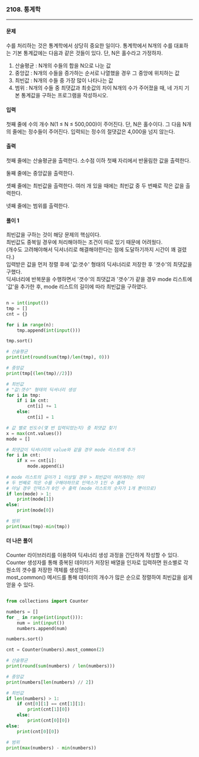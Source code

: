 ### 2108. 통계학 ###

<hr>

#### 문제 ####
수를 처리하는 것은 통계학에서 상당히 중요한 일이다. 통계학에서 N개의 수를 대표하는 기본 통계값에는 다음과 같은 것들이 있다. 단, N은 홀수라고 가정하자.

1. 산술평균 : N개의 수들의 합을 N으로 나눈 값
2. 중앙값 : N개의 수들을 증가하는 순서로 나열했을 경우 그 중앙에 위치하는 값
3. 최빈값 : N개의 수들 중 가장 많이 나타나는 값
4. 범위 : N개의 수들 중 최댓값과 최솟값의 차이
N개의 수가 주어졌을 때, 네 가지 기본 통계값을 구하는 프로그램을 작성하시오.

#### 입력 ####
첫째 줄에 수의 개수 N(1 ≤ N ≤ 500,000)이 주어진다. 단, N은 홀수이다. 그 다음 N개의 줄에는 정수들이 주어진다. 입력되는 정수의 절댓값은 4,000을 넘지 않는다.

#### 출력 ####
첫째 줄에는 산술평균을 출력한다. 소수점 이하 첫째 자리에서 반올림한 값을 출력한다.

둘째 줄에는 중앙값을 출력한다.

셋째 줄에는 최빈값을 출력한다. 여러 개 있을 때에는 최빈값 중 두 번째로 작은 값을 출력한다.

넷째 줄에는 범위를 출력한다.

#### 풀이 1 ####
최빈값을 구하는 것이 해당 문제의 핵심이다. <br>
최빈값도 중복일 경우에 처리해야하는 조건이 따로 있기 때문에 어려웠다. <br>
(개수도 고려해야해서 딕셔너리로 해결해야한다는 점에 도달하기까지 시간이 꽤 걸렸다.) <br>
입력받은 값을 먼저 정렬 후에 '값:갯수' 형태의 딕셔너리로 저장한 후 '갯수'의 최댓값을 구했다. <br>
딕셔너리에 반복문을 수행하면서 '갯수'의 최댓값과 '갯수'가 같을 경우 mode 리스트에 '값'을 추가한 후, mode 리스트의 길이에 따라 최빈값을 구하였다.

```py

n = int(input())
tmp = []
cnt = {}

for i in range(n):
    tmp.append(int(input()))

tmp.sort()

# 산술평균
print(int(round(sum(tmp)/len(tmp), 0)))

# 중앙값
print(tmp[(len(tmp)//2)])

# 최빈값
# "값:갯수" 형태의 딕셔너리 생성
for i in tmp:
    if i in cnt:
        cnt[i] += 1
    else:
        cnt[i] = 1

# 값 별로 빈도수(몇 번 입력되었는지) 중 최댓값 찾기
x = max(cnt.values())
mode = []

# 최댓값이 딕셔너리의 value와 같을 경우 mode 리스트에 추가
for i in cnt:
    if x == cnt[i]:
        mode.append(i)
    
# mode 리스트의 길이가 1 이상일 경우 > 최빈값이 여러개라는 의미
# 두 번째로 작은 수를 구해야하므로 인덱스가 1인 수 출력
# 아닐 경우 인덱스가 0인 수 출력 (mode 리스트의 숫자가 1개 뿐이므로)
if len(mode) > 1:
    print(mode[1])
else:
    print(mode[0])

# 범위
print(max(tmp)-min(tmp))

```

#### 더 나은 풀이 ####
Counter 라이브러리를 이용하여 딕셔너리 생성 과정을 간단하게 작성할 수 있다. <br>
Counter 생성자를 통해 중복된 데이터가 저장된 배열을 인자로 입력하면 원소별로 각 원소의 갯수를 저장한 객체를 생성한다. <br>
most_common() 메서드를 통해 데이터의 개수가 많은 순으로 정렬하여 최빈값을 쉽게 얻을 수 있다.

```py

from collections import Counter

numbers = []
for _ in range(int(input())):
    num = int(input())
    numbers.append(num)

numbers.sort()

cnt = Counter(numbers).most_common(2)

# 산술평균
print(round(sum(numbers) / len(numbers)))

# 중앙값
print(numbers[len(numbers) // 2])

# 최빈값
if len(numbers) > 1:
    if cnt[0][1] == cnt[1][1]:
        print(cnt[1][0])
    else:
        print(cnt[0][0])
else:
    print(cnt[0][0])

# 범위
print(max(numbers) - min(numbers))

```